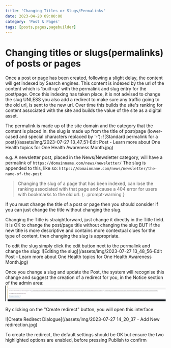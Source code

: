 ```yaml
---
title: 'Changing Titles or Slugs/Permalinks'
date: 2023-04-20 09:00:00
category: 'Post & Pages'
tags: [posts,pages,pagebuilder]
---
```


# Changing titles or slugs(permalinks) of posts or pages

Once a post or page has been created, following a slight delay, the content will get indexed by Search engines.  This content is indexed by the url of the content which is 'built-up' with the permalink and slug entry for the post/page.  Once this indexing has taken place, it is not advised to change the slug UNLESS you also add a redirect to make sure any traffic going to the old url, is sent to the new url. Over time this builds the site's ranking for content associated with the site and builds the value of the site as a digital asset.

The permalink is made up of the site domain and the category that the content is placed in.  the slug is made up from the title of post/page (lower-cased and special characters replaced by '-'):
![Standard permalink for a post](/assets/img/2023-07-27 13_47_51-Edit Post - Learn more about One Health topics for One Health Awareness Month.jpg)

e.g. A newsletter post, placed in the News/Newsletter category, will have a permalink of 
`https://domainname.com/news/newsletter/`
The slug is appended to this, like so: 
`https://domainname.com/news/newsletter/the-name-of-the-post`

> Changing the slug of a page that has been indexed, can lose the ranking associated with that page and cause a 404 error for users with bookmarks to the old url.
{: .prompt-warning }

If you must change the title of a post or page then you should consider if you can just change the title without changing the slug.

Changing the Title is straightforward, just change it directly in the Title field.  It is OK to change the post/page title without changing the slug BUT if the new title is more descriptive and contains more contextual clues for the type of content, then changing the slug is appropriate.

To edit the slug simply click the edit button next to the permalink and change the slug:
![Editing the slug](/assets/img/2023-07-27 13_48_56-Edit Post - Learn more about One Health topics for One Health Awareness Month.jpg)

Once you change a slug and update the Post, the system will recognise this change and suggest the creation of a redirect for you, in the Notice section of the admin area:
![Example of a Redirect warning Notice](/assets/img/Screenshot-2023-07-26-103723.png)

By clicking on the "Create redirect" button, you will open this interface:

![Create Redirect Dialogue](/assets/img/2023-07-27 14_20_37 - Add New redirection.jpg)

To create the redirect, the default settings should be OK but ensure the two highlighted options are enabled, before 
pressing Publish to confirm